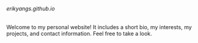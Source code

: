 ###### erikyangs.github.io
Welcome to my personal website!
It includes a short bio, my interests, my projects, and contact information. Feel free to take a look.
